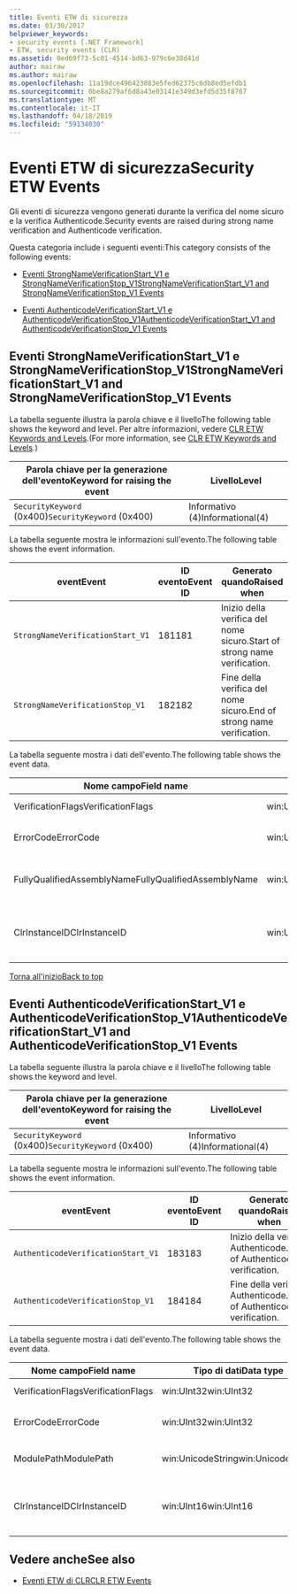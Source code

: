 ```yaml
---
title: Eventi ETW di sicurezza
ms.date: 03/30/2017
helpviewer_keywords:
- security events [.NET Framework]
- ETW, security events (CLR)
ms.assetid: 0ed69f73-5c01-4514-bd63-979c6e38d41d
author: mairaw
ms.author: mairaw
ms.openlocfilehash: 11a19dce496423883e5fed62375c6db8ed5efdb1
ms.sourcegitcommit: 0be8a279af6d8a43e03141e349d3efd5d35f8767
ms.translationtype: MT
ms.contentlocale: it-IT
ms.lasthandoff: 04/18/2019
ms.locfileid: "59134030"
---
```

# <a name="security-etw-events"></a><span data-ttu-id="7fe89-102">Eventi ETW di sicurezza</span><span class="sxs-lookup"><span data-stu-id="7fe89-102">Security ETW Events</span></span>
<a name="top"></a> <span data-ttu-id="7fe89-103">Gli eventi di sicurezza vengono generati durante la verifica del nome sicuro e la verifica Authenticode.</span><span class="sxs-lookup"><span data-stu-id="7fe89-103">Security events are raised during strong name verification and Authenticode verification.</span></span>  
  
 <span data-ttu-id="7fe89-104">Questa categoria include i seguenti eventi:</span><span class="sxs-lookup"><span data-stu-id="7fe89-104">This category consists of the following events:</span></span>  
  
-   [<span data-ttu-id="7fe89-105">Eventi StrongNameVerificationStart_V1 e StrongNameVerificationStop_V1</span><span class="sxs-lookup"><span data-stu-id="7fe89-105">StrongNameVerificationStart_V1 and StrongNameVerificationStop_V1 Events</span></span>](#strongnameverificationstart_v1_and_strongnameverificationstop_v1_events)  
  
-   [<span data-ttu-id="7fe89-106">Eventi AuthenticodeVerificationStart_V1 e AuthenticodeVerificationStop_V1</span><span class="sxs-lookup"><span data-stu-id="7fe89-106">AuthenticodeVerificationStart_V1 and AuthenticodeVerificationStop_V1 Events</span></span>](#authenticodeverificationstart_v1_and_authenticodeverificationstop_v1_events)  
  
<a name="strongnameverificationstart_v1_and_strongnameverificationstop_v1_events"></a>   
## <a name="strongnameverificationstartv1-and-strongnameverificationstopv1-events"></a><span data-ttu-id="7fe89-107">Eventi StrongNameVerificationStart_V1 e StrongNameVerificationStop_V1</span><span class="sxs-lookup"><span data-stu-id="7fe89-107">StrongNameVerificationStart_V1 and StrongNameVerificationStop_V1 Events</span></span>  
 <span data-ttu-id="7fe89-108">La tabella seguente illustra la parola chiave e il livello</span><span class="sxs-lookup"><span data-stu-id="7fe89-108">The following table shows the keyword and level.</span></span> <span data-ttu-id="7fe89-109">Per altre informazioni, vedere [CLR ETW Keywords and Levels](../../../docs/framework/performance/clr-etw-keywords-and-levels.md).</span><span class="sxs-lookup"><span data-stu-id="7fe89-109">(For more information, see [CLR ETW Keywords and Levels](../../../docs/framework/performance/clr-etw-keywords-and-levels.md).)</span></span>  
  
|<span data-ttu-id="7fe89-110">Parola chiave per la generazione dell'evento</span><span class="sxs-lookup"><span data-stu-id="7fe89-110">Keyword for raising the event</span></span>|<span data-ttu-id="7fe89-111">Livello</span><span class="sxs-lookup"><span data-stu-id="7fe89-111">Level</span></span>|  
|-----------------------------------|-----------|  
|<span data-ttu-id="7fe89-112">`SecurityKeyword` (0x400)</span><span class="sxs-lookup"><span data-stu-id="7fe89-112">`SecurityKeyword` (0x400)</span></span>|<span data-ttu-id="7fe89-113">Informativo (4)</span><span class="sxs-lookup"><span data-stu-id="7fe89-113">Informational(4)</span></span>|  
  
 <span data-ttu-id="7fe89-114">La tabella seguente mostra le informazioni sull'evento.</span><span class="sxs-lookup"><span data-stu-id="7fe89-114">The following table shows the event information.</span></span>  
  
|<span data-ttu-id="7fe89-115">event</span><span class="sxs-lookup"><span data-stu-id="7fe89-115">Event</span></span>|<span data-ttu-id="7fe89-116">ID evento</span><span class="sxs-lookup"><span data-stu-id="7fe89-116">Event ID</span></span>|<span data-ttu-id="7fe89-117">Generato quando</span><span class="sxs-lookup"><span data-stu-id="7fe89-117">Raised when</span></span>|  
|-----------|--------------|-----------------|  
|`StrongNameVerificationStart_V1`|<span data-ttu-id="7fe89-118">181</span><span class="sxs-lookup"><span data-stu-id="7fe89-118">181</span></span>|<span data-ttu-id="7fe89-119">Inizio della verifica del nome sicuro.</span><span class="sxs-lookup"><span data-stu-id="7fe89-119">Start of strong name verification.</span></span>|  
|`StrongNameVerificationStop_V1`|<span data-ttu-id="7fe89-120">182</span><span class="sxs-lookup"><span data-stu-id="7fe89-120">182</span></span>|<span data-ttu-id="7fe89-121">Fine della verifica del nome sicuro.</span><span class="sxs-lookup"><span data-stu-id="7fe89-121">End of strong name verification.</span></span>|  
  
 <span data-ttu-id="7fe89-122">La tabella seguente mostra i dati dell'evento.</span><span class="sxs-lookup"><span data-stu-id="7fe89-122">The following table shows the event data.</span></span>  
  
|<span data-ttu-id="7fe89-123">Nome campo</span><span class="sxs-lookup"><span data-stu-id="7fe89-123">Field name</span></span>|<span data-ttu-id="7fe89-124">Tipo di dati</span><span class="sxs-lookup"><span data-stu-id="7fe89-124">Data type</span></span>|<span data-ttu-id="7fe89-125">Descrizione</span><span class="sxs-lookup"><span data-stu-id="7fe89-125">Description</span></span>|  
|----------------|---------------|-----------------|  
|<span data-ttu-id="7fe89-126">VerificationFlags</span><span class="sxs-lookup"><span data-stu-id="7fe89-126">VerificationFlags</span></span>|<span data-ttu-id="7fe89-127">win:UInt32</span><span class="sxs-lookup"><span data-stu-id="7fe89-127">win:UInt32</span></span>|<span data-ttu-id="7fe89-128">Flag di verifica.</span><span class="sxs-lookup"><span data-stu-id="7fe89-128">The verification flags.</span></span>|  
|<span data-ttu-id="7fe89-129">ErrorCode</span><span class="sxs-lookup"><span data-stu-id="7fe89-129">ErrorCode</span></span>|<span data-ttu-id="7fe89-130">win:UInt32</span><span class="sxs-lookup"><span data-stu-id="7fe89-130">win:UInt32</span></span>|<span data-ttu-id="7fe89-131">Codice errore HResult.</span><span class="sxs-lookup"><span data-stu-id="7fe89-131">The HResult error code.</span></span>|  
|<span data-ttu-id="7fe89-132">FullyQualifiedAssemblyName</span><span class="sxs-lookup"><span data-stu-id="7fe89-132">FullyQualifiedAssemblyName</span></span>|<span data-ttu-id="7fe89-133">win:UnicodeString</span><span class="sxs-lookup"><span data-stu-id="7fe89-133">win:UnicodeString</span></span>|<span data-ttu-id="7fe89-134">Nome completo dell'assembly.</span><span class="sxs-lookup"><span data-stu-id="7fe89-134">The fully qualified assembly name.</span></span>|  
|<span data-ttu-id="7fe89-135">ClrInstanceID</span><span class="sxs-lookup"><span data-stu-id="7fe89-135">ClrInstanceID</span></span>|<span data-ttu-id="7fe89-136">win:UInt16</span><span class="sxs-lookup"><span data-stu-id="7fe89-136">win:UInt16</span></span>|<span data-ttu-id="7fe89-137">ID univoco per l'istanza di CLR o CoreCLR.</span><span class="sxs-lookup"><span data-stu-id="7fe89-137">Unique ID for the instance of CLR or CoreCLR.</span></span>|  
  
 [<span data-ttu-id="7fe89-138">Torna all'inizio</span><span class="sxs-lookup"><span data-stu-id="7fe89-138">Back to top</span></span>](#top)  
  
<a name="authenticodeverificationstart_v1_and_authenticodeverificationstop_v1_events"></a>   
## <a name="authenticodeverificationstartv1-and-authenticodeverificationstopv1-events"></a><span data-ttu-id="7fe89-139">Eventi AuthenticodeVerificationStart_V1 e AuthenticodeVerificationStop_V1</span><span class="sxs-lookup"><span data-stu-id="7fe89-139">AuthenticodeVerificationStart_V1 and AuthenticodeVerificationStop_V1 Events</span></span>  
 <span data-ttu-id="7fe89-140">La tabella seguente illustra la parola chiave e il livello</span><span class="sxs-lookup"><span data-stu-id="7fe89-140">The following table shows the keyword and level.</span></span>  
  
|<span data-ttu-id="7fe89-141">Parola chiave per la generazione dell'evento</span><span class="sxs-lookup"><span data-stu-id="7fe89-141">Keyword for raising the event</span></span>|<span data-ttu-id="7fe89-142">Livello</span><span class="sxs-lookup"><span data-stu-id="7fe89-142">Level</span></span>|  
|-----------------------------------|-----------|  
|<span data-ttu-id="7fe89-143">`SecurityKeyword` (0x400)</span><span class="sxs-lookup"><span data-stu-id="7fe89-143">`SecurityKeyword` (0x400)</span></span>|<span data-ttu-id="7fe89-144">Informativo (4)</span><span class="sxs-lookup"><span data-stu-id="7fe89-144">Informational(4)</span></span>|  
  
 <span data-ttu-id="7fe89-145">La tabella seguente mostra le informazioni sull'evento.</span><span class="sxs-lookup"><span data-stu-id="7fe89-145">The following table shows the event information.</span></span>  
  
|<span data-ttu-id="7fe89-146">event</span><span class="sxs-lookup"><span data-stu-id="7fe89-146">Event</span></span>|<span data-ttu-id="7fe89-147">ID evento</span><span class="sxs-lookup"><span data-stu-id="7fe89-147">Event ID</span></span>|<span data-ttu-id="7fe89-148">Generato quando</span><span class="sxs-lookup"><span data-stu-id="7fe89-148">Raised when</span></span>|  
|-----------|--------------|-----------------|  
|`AuthenticodeVerificationStart_V1`|<span data-ttu-id="7fe89-149">183</span><span class="sxs-lookup"><span data-stu-id="7fe89-149">183</span></span>|<span data-ttu-id="7fe89-150">Inizio della verifica Authenticode.</span><span class="sxs-lookup"><span data-stu-id="7fe89-150">Start of Authenticode verification.</span></span>|  
|`AuthenticodeVerificationStop_V1`|<span data-ttu-id="7fe89-151">184</span><span class="sxs-lookup"><span data-stu-id="7fe89-151">184</span></span>|<span data-ttu-id="7fe89-152">Fine della verifica Authenticode.</span><span class="sxs-lookup"><span data-stu-id="7fe89-152">End of Authenticode verification.</span></span>|  
  
 <span data-ttu-id="7fe89-153">La tabella seguente mostra i dati dell'evento.</span><span class="sxs-lookup"><span data-stu-id="7fe89-153">The following table shows the event data.</span></span>  
  
|<span data-ttu-id="7fe89-154">Nome campo</span><span class="sxs-lookup"><span data-stu-id="7fe89-154">Field name</span></span>|<span data-ttu-id="7fe89-155">Tipo di dati</span><span class="sxs-lookup"><span data-stu-id="7fe89-155">Data type</span></span>|<span data-ttu-id="7fe89-156">Descrizione</span><span class="sxs-lookup"><span data-stu-id="7fe89-156">Description</span></span>|  
|----------------|---------------|-----------------|  
|<span data-ttu-id="7fe89-157">VerificationFlags</span><span class="sxs-lookup"><span data-stu-id="7fe89-157">VerificationFlags</span></span>|<span data-ttu-id="7fe89-158">win:UInt32</span><span class="sxs-lookup"><span data-stu-id="7fe89-158">win:UInt32</span></span>|<span data-ttu-id="7fe89-159">Flag di verifica.</span><span class="sxs-lookup"><span data-stu-id="7fe89-159">The verification flags.</span></span>|  
|<span data-ttu-id="7fe89-160">ErrorCode</span><span class="sxs-lookup"><span data-stu-id="7fe89-160">ErrorCode</span></span>|<span data-ttu-id="7fe89-161">win:UInt32</span><span class="sxs-lookup"><span data-stu-id="7fe89-161">win:UInt32</span></span>|<span data-ttu-id="7fe89-162">Codice errore HResult.</span><span class="sxs-lookup"><span data-stu-id="7fe89-162">The HResult error code.</span></span>|  
|<span data-ttu-id="7fe89-163">ModulePath</span><span class="sxs-lookup"><span data-stu-id="7fe89-163">ModulePath</span></span>|<span data-ttu-id="7fe89-164">win:UnicodeString</span><span class="sxs-lookup"><span data-stu-id="7fe89-164">win:UnicodeString</span></span>|<span data-ttu-id="7fe89-165">Percorso del modulo.</span><span class="sxs-lookup"><span data-stu-id="7fe89-165">The module path.</span></span>|  
|<span data-ttu-id="7fe89-166">ClrInstanceID</span><span class="sxs-lookup"><span data-stu-id="7fe89-166">ClrInstanceID</span></span>|<span data-ttu-id="7fe89-167">win:UInt16</span><span class="sxs-lookup"><span data-stu-id="7fe89-167">win:UInt16</span></span>|<span data-ttu-id="7fe89-168">ID univoco per l'istanza di CLR o CoreCLR.</span><span class="sxs-lookup"><span data-stu-id="7fe89-168">Unique ID for the instance of CLR or CoreCLR.</span></span>|  
  
## <a name="see-also"></a><span data-ttu-id="7fe89-169">Vedere anche</span><span class="sxs-lookup"><span data-stu-id="7fe89-169">See also</span></span>

- [<span data-ttu-id="7fe89-170">Eventi ETW di CLR</span><span class="sxs-lookup"><span data-stu-id="7fe89-170">CLR ETW Events</span></span>](../../../docs/framework/performance/clr-etw-events.md)
